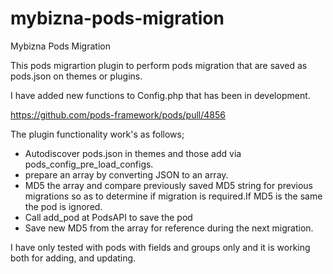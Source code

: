 # mybizna-pods-migration
Mybizna Pods Migration


This pods migrartion plugin to perform pods migration that are saved as pods.json on themes or plugins.

I have added new functions to Config.php that has been in development.

https://github.com/pods-framework/pods/pull/4856

The plugin functionality work's as follows;

- Autodiscover pods.json in themes and those add via pods_config_pre_load_configs.
- prepare an array by converting JSON to an array.
- MD5 the array and compare previously saved MD5 string for previous migrations so as to determine if migration is required.If MD5 is the same the pod is ignored.
- Call add_pod at PodsAPI to save the pod
- Save new MD5 from the array for reference during the next migration.

I have only tested with pods with fields and groups only and it is working both for adding, and updating.